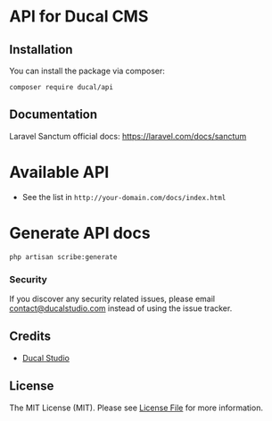 # API for Ducal CMS

## Installation

You can install the package via composer:

```shell
composer require ducal/api
```

## Documentation

Laravel Sanctum official docs: https://laravel.com/docs/sanctum

# Available API

- See the list in `http://your-domain.com/docs/index.html`

# Generate API docs
```shell
php artisan scribe:generate
```

### Security

If you discover any security related issues, please email contact@ducalstudio.com instead of using the issue tracker.

## Credits

- [Ducal Studio](https://github.com/ducalstudio)

## License

The MIT License (MIT). Please see [License File](LICENSE) for more information.

